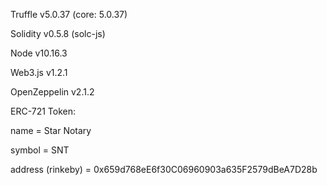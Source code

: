 Truffle v5.0.37 (core: 5.0.37)

Solidity v0.5.8 (solc-js)

Node v10.16.3

Web3.js v1.2.1


OpenZeppelin v2.1.2


ERC-721 Token:

name = Star Notary

symbol = SNT

address (rinkeby) = 0x659d768eE6f30C06960903a635F2579dBeA7D28b
